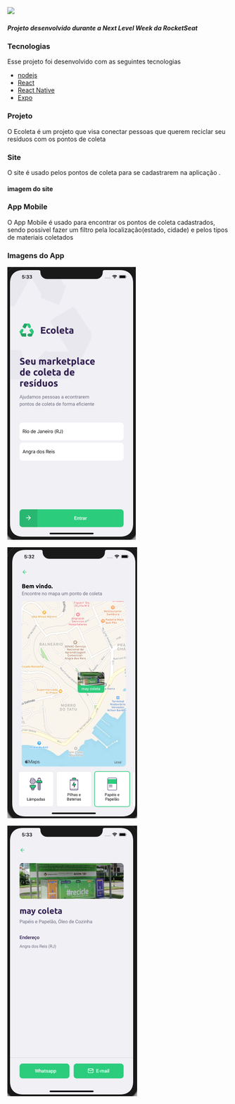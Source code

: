 ![](https://user-images.githubusercontent.com/38081852/83580830-6f63e200-a513-11ea-9a27-0a109ec1e4d0.png)

##### Projeto desenvolvido durante a Next Level Week da RocketSeat 

### Tecnologias
Esse projeto foi desenvolvido com as seguintes tecnologias

- [nodejs](https://nodejs.org/en/)
- [React](https://reactjs.org/)
- [React Native](https://facebook.github.io/react-native/)
- [Expo ](https://expo.io/)

### Projeto
O Ecoleta é um projeto que visa conectar pessoas que querem reciclar seu resíduos com os pontos de coleta 

### Site

O site é usado pelos pontos de coleta para se cadastrarem na aplicação . 

#### imagem do site



### App Mobile

O App Mobile é usado para encontrar os pontos de coleta cadastrados,
sendo possivel fazer um filtro pela localização(estado, cidade) e pelos tipos de materiais coletados 

### Imagens do App
![](https://github.com/marcosvnunes/NLW-01/blob/master/images/Screen%20Shot%202020-06-05%20at%2017.33.13.png?raw=true)

![](https://github.com/marcosvnunes/NLW-01/blob/master/images/Screen%20Shot%202020-06-05%20at%2017.32.52.png?raw=true)

![](https://github.com/marcosvnunes/NLW-01/blob/master/images/Screen%20Shot%202020-06-05%20at%2017.33.35.png?raw=true)